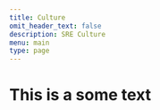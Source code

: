 ```yaml
---
title: Culture
omit_header_text: false
description: SRE Culture
menu: main
type: page
---
```

# This is a some text
